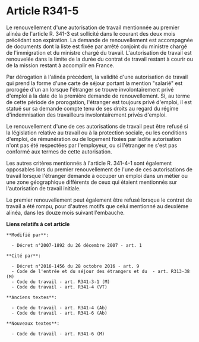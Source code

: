 # Article R341-5

Le renouvellement d'une autorisation de travail mentionnée au premier alinéa de l'article R. 341-3 est sollicité dans le
courant des deux mois précédant son expiration. La demande de renouvellement est accompagnée de documents dont la liste est
fixée par arrêté conjoint du ministre chargé de l'immigration et du ministre chargé du travail. L'autorisation de travail est
renouvelée dans la limite de la durée du contrat de travail restant à courir ou de la mission restant à accomplir en France.

Par dérogation à l'alinéa précédent, la validité d'une autorisation de travail qui prend la forme d'une carte de séjour
portant la mention "salarié" est prorogée d'un an lorsque l'étranger se trouve involontairement privé d'emploi à la date de
la première demande de renouvellement. Si, au terme de cette période de prorogation, l'étranger est toujours privé d'emploi,
il est statué sur sa demande compte tenu de ses droits au regard du régime d'indemnisation des travailleurs involontairement
privés d'emploi.

Le renouvellement d'une de ces autorisations de travail peut être refusé si la législation relative au travail ou à la
protection sociale, ou les conditions d'emploi, de rémunération ou de logement fixées par ladite autorisation n'ont pas été
respectées par l'employeur, ou si l'étranger ne s'est pas conformé aux termes de cette autorisation.

Les autres critères mentionnés à l'article R. 341-4-1 sont également opposables lors du premier renouvellement de l'une de
ces autorisations de travail lorsque l'étranger demande à occuper un emploi dans un métier ou une zone géographique
différents de ceux qui étaient mentionnés sur l'autorisation de travail initiale.

Le premier renouvellement peut également être refusé lorsque le contrat de travail a été rompu, pour d'autres motifs que
celui mentionné au deuxième alinéa, dans les douze mois suivant l'embauche.

**Liens relatifs à cet article**

	**Modifié par**:

	  - Décret n°2007-1892 du 26 décembre 2007 - art. 1

	**Cité par**:

	  - Décret n°2016-1456 du 28 octobre 2016 - art. 9
	  - Code de l'entrée et du séjour des étrangers et du  - art. R313-38 (M)
	  - Code du travail - art. R341-3-1 (M)
	  - Code du travail - art. R341-4 (VT)

	**Anciens textes**:

	  - Code du travail - art. R341-4 (Ab)
	  - Code du travail - art. R341-6 (Ab)

	**Nouveaux textes**:

	  - Code du travail - art. R341-6 (M)
